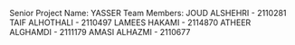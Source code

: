 Senior Project Name: YASSER
Team Members:
JOUD ALSHEHRI - 2110281
TAIF ALHOTHALI - 2110497
LAMEES HAKAMI - 2114870
ATHEER ALGHAMDI - 2111179
AMASI ALHAZMI - 2110677
